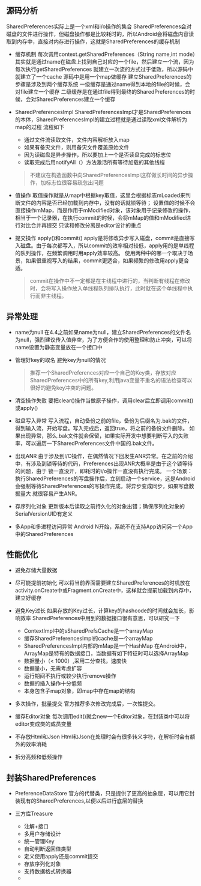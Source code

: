 ## 源码分析
SharedPreferences实际上是一个xml和i/o操作的集合
SharedPreferences会对磁盘的文件进行操作，但磁盘操作都是比较耗时的，所以Android会将磁盘内容读取到内存中，直接对内存进行操作，这就是SharedPreferences的缓存机制
- 缓存机制
  每次调用context.getSharedPreferences（String name,int mode）其实就是通过name在磁盘上找到自己对应的一个file，然后建立一个流，因为每次执行getSharedPreferences
  就建立一次流的方式过于低效，所以源码中就建立了一个cache
  源码中是用一个map做缓存
  建立SharedPreferences的步骤是涉及到两个缓存系统
  一级缓存是通过name得到本地的file的时候，会对file建立一个缓存
  二级缓存是在通过file得到最终的SharedPreferences的时候，会对SharedPreferences建立一个缓存

- SharedPreferencesImpl
  SharedPreferencesImpl才是SharedPreferences的本体，SharedPreferencesImpl的建立过程就是通过读取xml文件解析为map的过程
  流程如下
  - 通过文件流读取文件，文件内容解析放入map
  - 如果有备灾文件，则用备灾文件覆盖原始文件
  - 因为读磁盘是异步操作，所以要加上一个是否读盘完成的标志位
  - 读取完成后用notifyAll（）方法激活所有等待加载的其他线程
  > 不建议在构造函数中向SharedPreferencesImpl这样做长时间的异步操作，加标志位很容易疏忽出问题

- 值操作
  取值操作就是从map中根据key取值，这里会根据标志mLoaded来判断文件的内容是否已经加载到内存中，没有的话就锁等待；
  设置值的时候不会直接操作mMap，而是作用于mModified对象，该对象用于记录修改的操作，相当于一个记录器，在执行commit的时候，会将mMap的值和mModified进行对比合并再提交
  只读和修改分离是editor设计的重点

- 提交操作
  apply()和commit()
  apply是将修改异步写入磁盘，commit是直接写入磁盘。由于每次都写入，所以commit的效率相对较低，apply用的是单线程的队列操作，在频繁调用时用apply效率较高。
  使用两种中的哪一个取决于场景，如果很重视写入的结果，commit更适合，如果频繁的修改用apply更合适。
  > commit在操作中不一定都是在主线程中进行的，当判断有线程在修改时，会将写入操作放入单线程队列排队执行，此时就在这个单线程中执行而非主线程。
  
## 异常处理
- name为null
  在4.4之前如果name为null，建立SharedPreferences的文件名为null，强烈建议传入值非空，为了方便合作的使用整理和防止冲突，可以将name设置为静态变量放在一个接口中

- 管理好key的取名
  避免key为null的情况
  > 推荐一个SharedPreferences对应一个自己的Key类，存放对应SharedPreferences中的所有key,利用java变量不重名的语法检查可以很好的避免key冲突的问题。

- 清空操作失败
  要把clear()操作当做原子操作，调用clear后立即调用commit()或apply()

- 磁盘写入异常
  写入流程，自动备份之前的file，备份为后缀名为.bak的文件，得到输入流，开始写盘。写入完成后，返回true，将之前的备份文件删除。
  如果出现异常，那么.bak文件就会保留，如果实际开发中想要判断写入的失败率，可以遍历一下SharedPreferences文件中国的.bak文件。

- 出现ANR
  由于涉及到I/O操作，在偶然情况下回发生ANR异常。在之前的介绍中，有涉及到锁等待的代码，Preferences出现ANR大概率是由于这个锁等待的问题，由于
  锁一直没开，即耗时的i/o操作一直没有执行完成。
  一个场景：执行SharedPreferences的写盘操作后，立刻启动一个service，这是Android会强制等待SharedPreferences的写操作完成，将异步变成同步，如果写盘数据量大
 就很容易产生ANR。
 
- 存序列化对象
  更新版本后读取之前持久化的对象出错；确保序列化对象的SerialVersionUID有定义

- 多App和多进程访问异常
  Android N开始，系统不在支持App访问另一个App中的SharedPreferences

## 性能优化
- 避免存储大量数据
- 尽可能提前初始化
  可以将当前界面需要建立SharedPreferences的时机放在activity.onCreate中或Fragment.onCreate中，这样就会提前加载到内存中，建立好缓存

- 避免Key过长
  如果存放的Key过长，计算key的hashcode的时间就会加长，影响效率
  SharedPreferences中用到的数据接口很有意思，可以研究一下
  - ContextImpl中的sSharedPrefsCache是一个arrayMap
  - 缓存SharedPreferencesImpl的cache是一个arrayMap
  - SharedPreferencesImpl内部的mMap是一个HashMap
  在Android中，ArrayMap是特有的数据接口，当数据有如下特征时可以选择ArrayMap
  - 数据量小（< 1000）,采用二分查找，速度快
  - 数据量小，无需考虑扩容
  - 运行期间不执行或较少执行remove操作
  - 数据的插入操作十分低频
  - 本身包含子map对象，即map中存在map的结构
  
- 多次操作，批量提交
  官方推荐多次修改完成后，一次性提交。

- 缓存Editor对象
  每次调用edit()就会new一个Editor对象，在封装类中可以将editor变成类的成员变量

- 不存放Html和Json
  Html和Json在处理时会有很多转义字符，在解析时会有额外的效率消耗

- 拆分高频和低频操作

## 封装SharedPreferences
- PreferenceDataStore
  官方的代替类，只是提供了更高的抽象层，可以用它封装现有的SharedPreferences,以便以后进行底层的替换

- 三方库Treasure
  - 注解+接口
  - 多用户存储设计
  - 统一管理Key
  - 自动判断返回值类型
  - 定义使用apply还是commit提交
  - 存放序列化对象
  - 支持数据格式转换器
  -

